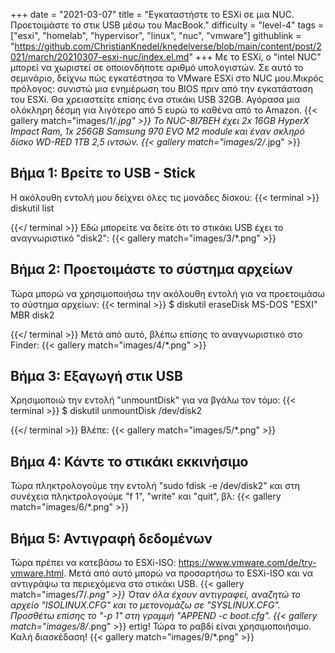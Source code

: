 +++
date = "2021-03-07"
title = "Εγκαταστήστε το ESXi σε μια NUC. Προετοιμάστε το στικ USB μέσω του MacBook."
difficulty = "level-4"
tags = ["esxi", "homelab", "hypervisor", "linux", "nuc", "vmware"]
githublink = "https://github.com/ChristianKnedel/knedelverse/blob/main/content/post/2021/march/20210307-esxi-nuc/index.el.md"
+++
Με το ESXi, ο "intel NUC" μπορεί να χωριστεί σε οποιονδήποτε αριθμό υπολογιστών. Σε αυτό το σεμινάριο, δείχνω πώς εγκατέστησα το VMware ESXi στο NUC μου.Μικρός πρόλογος: συνιστώ μια ενημέρωση του BIOS πριν από την εγκατάσταση του ESXi. Θα χρειαστείτε επίσης ένα στικάκι USB 32GB. Αγόρασα μια ολόκληρη δέσμη για λιγότερο από 5 ευρώ το καθένα από το Amazon.
{{< gallery match="images/1/*.jpg" >}}
Το NUC-8I7BEH έχει 2x 16GB HyperX Impact Ram, 1x 256GB Samsung 970 EVO M2 module και έναν σκληρό δίσκο WD-RED 1TB 2,5 ιντσών.
{{< gallery match="images/2/*.jpg" >}}

## Βήμα 1: Βρείτε το USB - Stick
Η ακόλουθη εντολή μου δείχνει όλες τις μονάδες δίσκου:
{{< terminal >}}
diskutil list

{{</ terminal >}}
Εδώ μπορείτε να δείτε ότι το στικάκι USB έχει το αναγνωριστικό "disk2":
{{< gallery match="images/3/*.png" >}}

## Βήμα 2: Προετοιμάστε το σύστημα αρχείων
Τώρα μπορώ να χρησιμοποιήσω την ακόλουθη εντολή για να προετοιμάσω το σύστημα αρχείων:
{{< terminal >}}
$ diskutil eraseDisk MS-DOS "ESXI" MBR disk2

{{</ terminal >}}
Μετά από αυτό, βλέπω επίσης το αναγνωριστικό στο Finder:
{{< gallery match="images/4/*.png" >}}

## Βήμα 3: Εξαγωγή στικ USB
Χρησιμοποιώ την εντολή "unmountDisk" για να βγάλω τον τόμο:
{{< terminal >}}
$ diskutil unmountDisk /dev/disk2

{{</ terminal >}}
Βλέπε:
{{< gallery match="images/5/*.png" >}}

## Βήμα 4: Κάντε το στικάκι εκκινήσιμο
Τώρα πληκτρολογούμε την εντολή "sudo fdisk -e /dev/disk2" και στη συνέχεια πληκτρολογούμε "f 1", "write" και "quit", βλ:
{{< gallery match="images/6/*.png" >}}

## Βήμα 5: Αντιγραφή δεδομένων
Τώρα πρέπει να κατεβάσω το ESXi-ISO: https://www.vmware.com/de/try-vmware.html. Μετά από αυτό μπορώ να προσαρτήσω το ESXi-ISO και να αντιγράψω τα περιεχόμενα στο στικάκι USB.
{{< gallery match="images/7/*.png" >}}
Όταν όλα έχουν αντιγραφεί, αναζητώ το αρχείο "ISOLINUX.CFG" και το μετονομάζω σε "SYSLINUX.CFG". Προσθέτω επίσης το "-p 1" στη γραμμή "APPEND -c boot.cfg".
{{< gallery match="images/8/*.png" >}}
ertig! Τώρα το ραβδί είναι χρησιμοποιήσιμο. Καλή διασκέδαση!
{{< gallery match="images/9/*.png" >}}